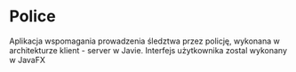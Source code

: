 # Police
Aplikacja wspomagania prowadzenia śledztwa przez policję, wykonana w architekturze klient - server w Javie. 
Interfejs użytkownika zostal wykonany w JavaFX
